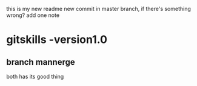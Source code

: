 this is my new readme
new commit in master branch, if there's something wrong?
add one note
# gitskills -version1.0
## branch mannerge
both has its good thing
